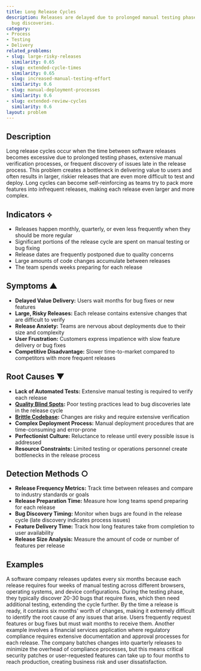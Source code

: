 ```yaml
---
title: Long Release Cycles
description: Releases are delayed due to prolonged manual testing phases or last-minute
  bug discoveries.
category:
- Process
- Testing
- Delivery
related_problems:
- slug: large-risky-releases
  similarity: 0.65
- slug: extended-cycle-times
  similarity: 0.65
- slug: increased-manual-testing-effort
  similarity: 0.6
- slug: manual-deployment-processes
  similarity: 0.6
- slug: extended-review-cycles
  similarity: 0.6
layout: problem
---
```


## Description

Long release cycles occur when the time between software releases becomes excessive due to prolonged testing phases, extensive manual verification processes, or frequent discovery of issues late in the release process. This problem creates a bottleneck in delivering value to users and often results in larger, riskier releases that are even more difficult to test and deploy. Long cycles can become self-reinforcing as teams try to pack more features into infrequent releases, making each release even larger and more complex.

## Indicators ⟡
- Releases happen monthly, quarterly, or even less frequently when they should be more regular
- Significant portions of the release cycle are spent on manual testing or bug fixing
- Release dates are frequently postponed due to quality concerns
- Large amounts of code changes accumulate between releases
- The team spends weeks preparing for each release

## Symptoms ▲
- **Delayed Value Delivery:** Users wait months for bug fixes or new features
- **Large, Risky Releases:** Each release contains extensive changes that are difficult to verify
- **Release Anxiety:** Teams are nervous about deployments due to their size and complexity
- **User Frustration:** Customers express impatience with slow feature delivery or bug fixes
- **Competitive Disadvantage:** Slower time-to-market compared to competitors with more frequent releases

## Root Causes ▼
- **Lack of Automated Tests:** Extensive manual testing is required to verify each release
- **[Quality Blind Spots](quality-blind-spots.md):** Poor testing practices lead to bug discoveries late in the release cycle
- **[Brittle Codebase](brittle-codebase.md):** Changes are risky and require extensive verification
- **Complex Deployment Process:** Manual deployment procedures that are time-consuming and error-prone
- **Perfectionist Culture:** Reluctance to release until every possible issue is addressed
- **Resource Constraints:** Limited testing or operations personnel create bottlenecks in the release process

## Detection Methods ○
- **Release Frequency Metrics:** Track time between releases and compare to industry standards or goals
- **Release Preparation Time:** Measure how long teams spend preparing for each release
- **Bug Discovery Timing:** Monitor when bugs are found in the release cycle (late discovery indicates process issues)
- **Feature Delivery Time:** Track how long features take from completion to user availability
- **Release Size Analysis:** Measure the amount of code or number of features per release

## Examples

A software company releases updates every six months because each release requires four weeks of manual testing across different browsers, operating systems, and device configurations. During the testing phase, they typically discover 20-30 bugs that require fixes, which then need additional testing, extending the cycle further. By the time a release is ready, it contains six months' worth of changes, making it extremely difficult to identify the root cause of any issues that arise. Users frequently request features or bug fixes but must wait months to receive them. Another example involves a financial services application where regulatory compliance requires extensive documentation and approval processes for each release. The company batches changes into quarterly releases to minimize the overhead of compliance processes, but this means critical security patches or user-requested features can take up to four months to reach production, creating business risk and user dissatisfaction.
